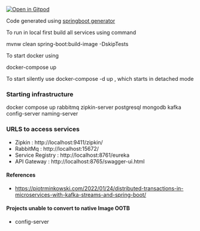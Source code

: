 [![Open in Gitpod](https://gitpod.io/button/open-in-gitpod.svg)](https://gitpod.io/#https://github.com/rajadilipkolli/spring-boot-microservices-series-v2)

Code generated using [springboot generator](https://github.com/sivaprasadreddy/generator-springboot)

To run in local first build all services using command 

mvnw clean spring-boot:build-image -DskipTests

To start docker using 

docker-compose up

To start silently use docker-compose -d up , which starts in detached mode

### Starting infrastructure 

docker compose up rabbitmq zipkin-server postgresql mongodb kafka config-server naming-server

### URLS to access services
 - Zipkin : http://localhost:9411/zipkin/
 - RabbitMq : http://localhost:15672/
 - Service Registry : http://localhost:8761/eureka
 - API Gateway : http://localhost:8765/swagger-ui.html

 #### References
  - https://piotrminkowski.com/2022/01/24/distributed-transactions-in-microservices-with-kafka-streams-and-spring-boot/
  
#### Projects unable to convert to native Image OOTB
 - config-server